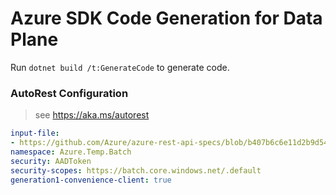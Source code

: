 # Azure SDK Code Generation for Data Plane

Run `dotnet build /t:GenerateCode` to generate code.

### AutoRest Configuration
> see https://aka.ms/autorest

``` yaml
input-file:
- https://github.com/Azure/azure-rest-api-specs/blob/b407b6c6e11d2b9d543408a1cce9050c95ac74de/specification/batch/data-plane/Microsoft.Batch/stable/2023-05-01.17.0/BatchService.json
namespace: Azure.Temp.Batch
security: AADToken
security-scopes: https://batch.core.windows.net/.default
generation1-convenience-client: true
```
